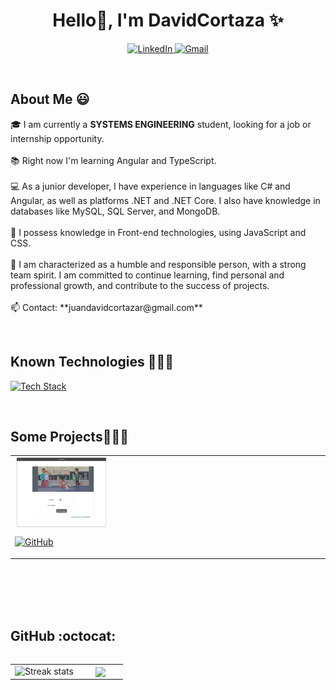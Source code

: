 <!--  =============================  PRESENTATION  =============================   -->
<h1 align="center">Hello👋, I'm DavidCortaza ✨</h1>

<!--  =============================   AVAILABLE NETWORKS  =============================   -->
<p align="center">
  <a href="https://www.linkedin.com/in/juan-david-cortaza-pérez-b77074143" target="blank">
    <img src="https://img.shields.io/badge/LinkedIn-0077B5?style=for-the-badge&logo=linkedin&logoColor=white" alt="LinkedIn" />
  </a>
  <a href="mailto:juandavidcortazar@gmail.com" target="blank">
    <img src="https://img.shields.io/badge/Gmail-D14836?style=for-the-badge&logo=gmail&logoColor=white" alt="Gmail" />
  </a>
</p>
<br>

<h2>About Me 😃</h2>
<!--  =============================   INTRODUCTION  =============================   -->
<p align="left">
  🎓 I am currently a <strong>SYSTEMS ENGINEERING</strong> student, looking for a job or internship opportunity.
  <br><br>
  📚 Right now I'm learning Angular and TypeScript.
  <br><br>
  💻 As a junior developer, I have experience in languages like C# and Angular, as well as platforms .NET and .NET Core. I also have knowledge in databases like MySQL, SQL Server, and MongoDB.
  <br><br>
  🎨 I possess knowledge in Front-end technologies, using JavaScript and CSS.
  <br><br>
  🙌 I am characterized as a humble and responsible person, with a strong team spirit. I am committed to continue learning, find personal and professional growth, and contribute to the success of projects.
  <br><br>
  📫 Contact: **juandavidcortazar@gmail.com**  
</p>
<br>

<!--   =============================   KNOWN TECHNOLOGIES  =============================  -->
<h2>Known Technologies 👨🏻‍💻</h2>
<p align="left">
  <a href="https://skillicons.dev">
    <img src="https://skillicons.dev/icons?i=java,php,py,css,html,js,nodejs,mysql,github,postman,vscode,linux,sqlserver,ps&perline=12" alt="Tech Stack" />
  </a>
</p>
<br>

<!--   =============================   PROJECTS TO SHOW =============================   -->
<div id="proyectos">
  <h2>Some Projects👨🏻‍💻</h2>
  <table align="center" style="width:100%;">
    <tr>
      <td align="left">
        <img align="center" src="https://github.com/cortaza123/cortaza123/blob/main/Animalia.jpg" alt="Animalia Project" style="width:30%;">
        <p><a href="https://github.com/cortaza123/AnimaliaV2-master" target="blank">
          <img src="https://img.shields.io/badge/GitHub-100000?style=for-the-badge&logo=github&logoColor=white" alt="GitHub" />
        </a></p>
      </td>
      <!-- Add more projects here -->
    </tr>
  </table>
</div>
<div>
  <br><br><br><br>
</div>

<!--   =============================   STATISTICS =============================  -->
<h2>GitHub :octocat:</h2>
<p align="center">
  <!--- stats -->
  <table align="left">
    <tr border="none">
      <td width="60%" align="center">
        <img title="🔥 Get streak stats for your profile at git.io/streak-stats" alt="Streak stats" src="https://github-readme-streak-stats.herokuapp.com/?user=cortaza123&theme=dark&hide_border=false" />
      </td>
      <td width="40%" align="center">
        <img align="center" src="https://github-readme-stats.anuraghazra1.vercel.app/api/top-langs/?username=cortaza123&theme=dark&hide_border=false&no-bg=true&no-frame=true&langs_count=10" />
      </td>
    </tr>
  </table>
  <!--- trophy -->
  <div align="left">
    <a href="https://github.com/ryo-ma/github-profile-trophy" title="Go to Source">
      <img align="center" width="84%" src="https://github-profile-trophy.vercel.app/?username=cortaza123&theme=radical&row=1&column=7&margin-h=15&margin-w=5&no
